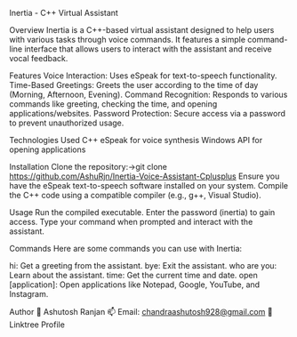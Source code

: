 Inertia - C++ Virtual Assistant

Overview
Inertia is a C++-based virtual assistant designed to help users with various tasks through voice commands. It features a simple command-line interface that allows users to interact with the assistant and receive vocal feedback.

Features
Voice Interaction: Uses eSpeak for text-to-speech functionality.
Time-Based Greetings: Greets the user according to the time of day (Morning, Afternoon, Evening).
Command Recognition: Responds to various commands like greeting, checking the time, and opening applications/websites.
Password Protection: Secure access via a password to prevent unauthorized usage.

Technologies Used
C++
eSpeak for voice synthesis
Windows API for opening applications

Installation
Clone the repository:->git clone https://github.com/AshuRjn/Inertia-Voice-Assistant-Cplusplus
Ensure you have the eSpeak text-to-speech software installed on your system.
Compile the C++ code using a compatible compiler (e.g., g++, Visual Studio).

Usage
Run the compiled executable.
Enter the password (inertia) to gain access.
Type your command when prompted and interact with the assistant.

Commands
Here are some commands you can use with Inertia:

hi: Get a greeting from the assistant.
bye: Exit the assistant.
who are you: Learn about the assistant.
time: Get the current time and date.
open [application]: Open applications like Notepad, Google, YouTube, and Instagram.

Author
👤 Ashutosh Ranjan
📫 Email: chandraashutosh928@gmail.com
🔗 Linktree Profile

